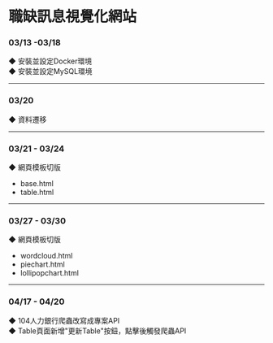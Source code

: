 # 職缺訊息視覺化網站

### 03/13 -03/18
◆ 安裝並設定Docker環境 </br>
◆ 安裝並設定MySQL環境

---

### 03/20
◆ 資料遷移

---

### 03/21 - 03/24
◆ 網頁模板切版
- base.html
- table.html

---

### 03/27 - 03/30
◆ 網頁模板切版
- wordcloud.html
- piechart.html
- lollipopchart.html

---

### 04/17 - 04/20
◆ 104人力銀行爬蟲改寫成專案API </br>
◆ Table頁面新增"更新Table"按鈕，點擊後觸發爬蟲API